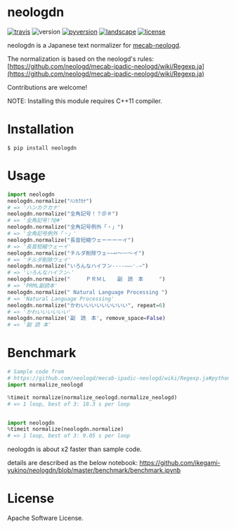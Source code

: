 # neologdn

[![travis](https://travis-ci.org/ikegami-yukino/neologdn.svg?branch=master)](https://travis-ci.org/ikegami-yukino/neologdn)
![version](https://img.shields.io/pypi/pyversions/neologdn.svg)
[![pyversion](https://img.shields.io/pypi/v/neologdn.svg)](http://pypi.python.org/pypi/neologdn/)
[![landscape](https://landscape.io/github/ikegami-yukino/neologdn/master/landscape.svg?style=flat)](https://landscape.io/github/ikegami-yukino/neologdn/master)
[![license](https://img.shields.io/pypi/l/neologdn.svg)](http://pypi.python.org/pypi/neologdn/)

neologdn is a Japanese text normalizer for [mecab-neologd](https://github.com/neologd/mecab-ipadic-neologd).

The normalization is based on the neologd's rules:
[https://github.com/neologd/mecab-ipadic-neologd/wiki/Regexp.ja](https://github.com/neologd/mecab-ipadic-neologd/wiki/Regexp.ja)


Contributions are welcome!

NOTE: Installing this module requires C++11 compiler.

# Installation

```
$ pip install neologdn
```

# Usage

```py
import neologdn
neologdn.normalize("ﾊﾝｶｸｶﾅ")
# => 'ハンカクカナ'
neologdn.normalize("全角記号！？＠＃")
# => '全角記号!?@#'
neologdn.normalize("全角記号例外「・」")
# => '全角記号例外「・」'
neologdn.normalize("長音短縮ウェーーーーイ")
# => '長音短縮ウェーイ'
neologdn.normalize("チルダ削除ウェ~∼∾〜〰～イ")
# => 'チルダ削除ウェイ'
neologdn.normalize("いろんなハイフン˗֊‐‑‒–⁃⁻₋−")
# => 'いろんなハイフン-'
neologdn.normalize("　　　ＰＲＭＬ　　副　読　本　　　")
# => 'PRML副読本'
neologdn.normalize(" Natural Language Processing ")
# => 'Natural Language Processing'
neologdn.normalize("かわいいいいいいいいい", repeat=6)
# => 'かわいいいいいい'
neologdn.normalize('副　読　本', remove_space=False)
# => '副 読 本'
```

# Benchmark

```py
# Sample code from
# https://github.com/neologd/mecab-ipadic-neologd/wiki/Regexp.ja#python-written-by-hideaki-t--overlast
import normalize_neologd

%timeit normalize(normalize_neologd.normalize_neologd)
# => 1 loop, best of 3: 18.3 s per loop


import neologdn
%timeit normalize(neologdn.normalize)
# => 1 loop, best of 3: 9.05 s per loop
```

neologdn is about x2 faster than sample code.

details are described as the below notebook:
https://github.com/ikegami-yukino/neologdn/blob/master/benchmark/benchmark.ipynb


# License

Apache Software License.

